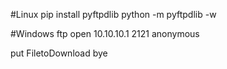 #Linux
pip install pyftpdlib
python -m pyftpdlib -w

#Windows
ftp
open 10.10.10.1 2121
anonymous
 
put FiletoDownload
bye
